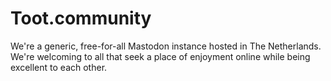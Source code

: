 # Toot.community

We're a generic, free-for-all Mastodon instance hosted in The Netherlands. We're welcoming to all that seek a place of enjoyment online while being excellent to each other.